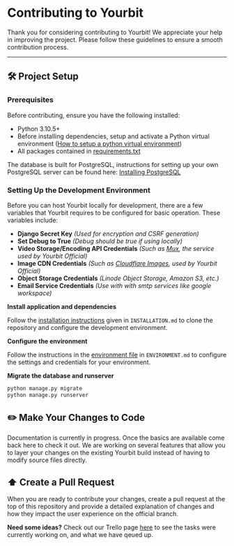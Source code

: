 # Contributing to Yourbit

Thank you for considering contributing to Yourbit! We appreciate your help in improving the project. Please follow these guidelines to ensure a smooth contribution process.

---

## 🛠 Project Setup

### Prerequisites
Before contributing, ensure you have the following installed:

- Python 3.10.5+
- Before installing dependencies, setup and activate a Python virtual environment ([How to setup a python virtual environment](https://www.freecodecamp.org/news/how-to-setup-virtual-environments-in-python/))
- All packages contained in [requirements.txt](https://github.com/Yourbit-LLC/yourbit/blob/main/requirements.txt)

The database is built for PostgreSQL, instructions for setting up your own PostgreSQL server can be found here:
[Installing PostgreSQL](https://www.postgresql.org/docs/current/tutorial-install.html) 


### Setting Up the Development Environment
Before you can host Yourbit locally for development, there are a few variables that Yourbit requires to be configured for basic operation. These variables include:
- **Django Secret Key** _(Used for encryption and CSRF generation)_
- **Set Debug to True** _(Debug should be true if using locally)_
- **Video Storage/Encoding API Credentials** _(Such as [Mux](https://www.mux.com), the service used by Yourbit Official)_
- **Image CDN Credentials** _(Such as [Cloudflare Images](https://developers.cloudflare.com/images/), used by Yourbit Official)_
- **Object Storage Credentials** _(Linode Object Storage, Amazon S3, etc.)_
- **Email Service Credentials** _(Use with with smtp services like google workspace)_


**Install application and dependencies**

Follow the [installation instructions](https://github.com/Yourbit-LLC/yourbit/blob/main/INSTALLATION.md) given in `INSTALLATION.md` to clone the repository and configure the development environment.

**Configure the environment**

Follow the instructions in the [environment file](https://github.com/Yourbit-LLC/yourbit/blob/main/ENVIRONMENT.md) in `ENVIRONMENT.md` to configure the settings and credentials for your environment.


**Migrate the database and runserver**
```sh
python manage.py migrate
python manage.py runserver
```

## ✏️ Make Your Changes to Code

Documentation is currently in progress. Once the basics are available come back here to check it out. We are working on several features that allow you to layer your changes on the existing Yourbit build instead of having to modify source files directly.

## ⬆️ Create a Pull Request

When you are ready to contribute your changes, create a pull request at the top of this repository and provide a detailed explanation of changes and how they impact the user experience on the official branch.

**Need some ideas?** Check out our Trello page [here](https://trello.com/invite/b/6714107b044a509ca4f7d762/ATTI409441d3e68d2209af6555172d81f897F65DFD5C/yourbit-public) to see the tasks were currently working on, and what we have qeued up.
